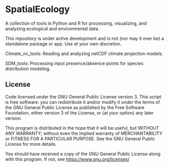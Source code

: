 SpatialEcology
==============

A collection of tools in Python and R for processing, visualizing, and analyzing ecological and environmental data.

This repository is under active development and is not (nor may it ever be) a standalone package or app. Use at your own discretion.

Climate_nc_tools: Reading and analyzing netCDF climate projection models.

SDM_tools: Processing input presence/absence points for species distribution modeling.

## License
Code licensed under the GNU General Public License version 3. This script is free software: you can redistribute it and/or modify
it under the terms of the GNU General Public License as published by the Free Software Foundation, either version 3 of the License, or
(at your option) any later version.  

This program is distributed in the hope that it will be useful, but WITHOUT ANY WARRANTY; without even the implied warranty of
MERCHANTABILITY or FITNESS FOR A PARTICULAR PURPOSE. See the GNU General Public License for more details.

You should have received a copy of the GNU General Public License along with this program. If not, see https://www.gnu.org/licenses/